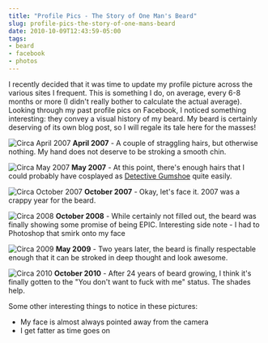 ```yaml
---
title: "Profile Pics - The Story of One Man's Beard"
slug: profile-pics-the-story-of-one-mans-beard
date: 2010-10-09T12:43:59-05:00
tags:
- beard
- facebook
- photos
---
```

I recently decided that it was time to update my profile picture across the various sites I frequent. This is something I do, on average, every 6-8 months or more (I didn't really bother to calculate the actual average). Looking through my past profile pics on Facebook, I noticed something interesting: they convey a visual history of my beard. My beard is certainly deserving of its own blog post, so I will regale its tale here for the masses!

![](http://images.dxprog.com/blog/Beard_2007a.jpg "Circa April 2007")
**April 2007** - A couple of straggling hairs, but otherwise nothing. My hand does not deserve to be stroking a smooth chin.

![](http://images.dxprog.com/blog/Beard_2007b.jpg "Circa May 2007")
**May 2007** - At this point, there's enough hairs that I could probably have cosplayed as [Detective Gumshoe](http://aceattorney.wikia.com/wiki/Gumshoe) quite easily.

![](http://images.dxprog.com/blog/Beard_2007c.jpg "Circa October 2007")
**October 2007** - Okay, let's face it. 2007 was a crappy year for the beard.

![](http://images.dxprog.com/blog/Beard_2008.jpg "Circa 2008")
**October 2008** - While certainly not filled out, the beard was finally showing some promise of being EPIC. Interesting side note - I had to Photoshop that smirk onto my face

![](http://images.dxprog.com/blog/Beard_2009.jpg "Circa 2009")
**May 2009** - Two years later, the beard is finally respectable enough that it can be stroked in deep thought and look awesome.

![](http://images.dxprog.com/blog/Beard_2010.jpg "Circa 2010")
**October 2010** - After 24 years of beard growing, I think it's finally gotten to the "You don't want to fuck with me" status. The shades help.

Some other interesting things to notice in these pictures:
- My face is almost always pointed away from the camera
- I get fatter as time goes on
